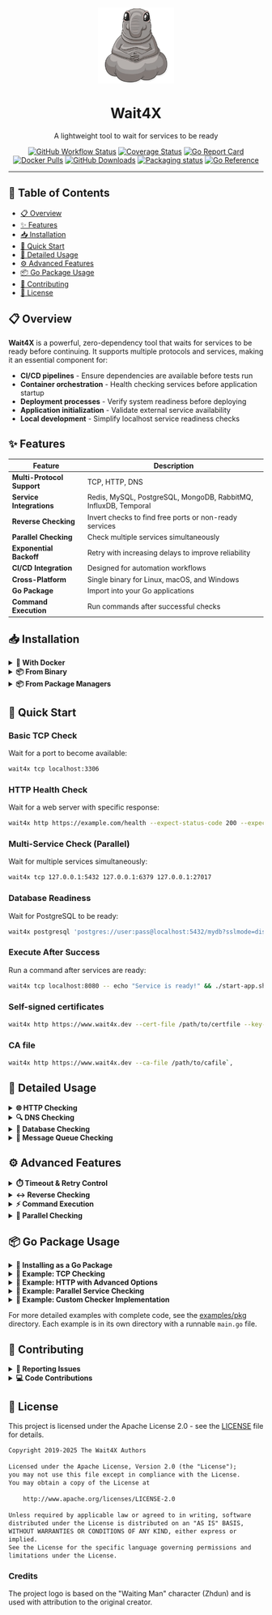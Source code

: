 <div align="center">
  <img src="logo.png" alt="Wait4X Logo" width="150">
  <h1>Wait4X</h1>
  <p>A lightweight tool to wait for services to be ready</p>

  [![GitHub Workflow Status](https://img.shields.io/github/actions/workflow/status/wait4x/wait4x/ci.yaml?branch=main&style=flat-square)](https://github.com/wait4x/wait4x/actions/workflows/ci.yaml)
  [![Coverage Status](https://img.shields.io/coverallsCoverage/github/wait4x/wait4x?branch=main&style=flat-square)](https://coveralls.io/github/wait4x/wait4x?branch=main)
  [![Go Report Card](https://goreportcard.com/badge/wait4x.dev/v3?style=flat-square)](https://goreportcard.com/report/wait4x.dev/v3)
  [![Docker Pulls](https://img.shields.io/docker/pulls/wait4x/wait4x?logo=docker&style=flat-square)](https://hub.docker.com/r/wait4x/wait4x)
  [![GitHub Downloads](https://img.shields.io/github/downloads/wait4x/wait4x/total?logo=github&style=flat-square)](https://github.com/wait4x/wait4x/releases)
  [![Packaging status](https://img.shields.io/repology/repositories/wait4x?style=flat-square)](https://repology.org/project/wait4x/versions)
  [![Go Reference](https://img.shields.io/badge/reference-007D9C.svg?style=flat-square&logo=go&logoColor=white&labelColor=5C5C5C)](https://pkg.go.dev/wait4x.dev/v3)

</div>

---

## 📑 Table of Contents

- [📋 Overview](#-overview)
- [✨ Features](#-features)
- [📥 Installation](#-installation)
- [🚀 Quick Start](#-quick-start)
- [📖 Detailed Usage](#-detailed-usage)
- [⚙️ Advanced Features](#️-advanced-features)
- [📦 Go Package Usage](#-go-package-usage)
- [🤝 Contributing](#-contributing)
- [📄 License](#-license)

## 📋 Overview

**Wait4X** is a powerful, zero-dependency tool that waits for services to be ready before continuing. It supports multiple protocols and services, making it an essential component for:

- **CI/CD pipelines** - Ensure dependencies are available before tests run
- **Container orchestration** - Health checking services before application startup
- **Deployment processes** - Verify system readiness before deploying
- **Application initialization** - Validate external service availability
- **Local development** - Simplify localhost service readiness checks

## ✨ Features

| Feature | Description |
|---------|-------------|
| **Multi-Protocol Support** | TCP, HTTP, DNS |
| **Service Integrations** | Redis, MySQL, PostgreSQL, MongoDB, RabbitMQ, InfluxDB, Temporal |
| **Reverse Checking** | Invert checks to find free ports or non-ready services |
| **Parallel Checking** | Check multiple services simultaneously |
| **Exponential Backoff** | Retry with increasing delays to improve reliability |
| **CI/CD Integration** | Designed for automation workflows |
| **Cross-Platform** | Single binary for Linux, macOS, and Windows |
| **Go Package** | Import into your Go applications |
| **Command Execution** | Run commands after successful checks |

## 📥 Installation

<details>
<summary><b>🐳 With Docker</b></summary>

Wait4X provides automatically updated Docker images within Docker Hub:

```bash
# Pull the image
docker pull wait4x/wait4x:latest

# Run the container
docker run --rm wait4x/wait4x:latest --help
```
</details>

<details>
<summary><b>📦 From Binary</b></summary>

Download the appropriate version for your platform from the [releases page](https://github.com/wait4x/wait4x/releases):

**Linux:**
```bash
curl -LO https://github.com/wait4x/wait4x/releases/latest/download/wait4x-linux-amd64.tar.gz
tar -xf wait4x-linux-amd64.tar.gz -C /tmp
sudo mv /tmp/wait4x-linux-amd64/wait4x /usr/local/bin/
```

**macOS:**
```bash
curl -LO https://github.com/wait4x/wait4x/releases/latest/download/wait4x-darwin-amd64.tar.gz
tar -xf wait4x-darwin-amd64.tar.gz -C /tmp
sudo mv /tmp/wait4x-darwin-amd64/wait4x /usr/local/bin/
```

**Windows:**
```bash
curl -LO https://github.com/wait4x/wait4x/releases/latest/download/wait4x-windows-amd64.tar.gz
tar -xf wait4x-windows-amd64.tar.gz
# Move to a directory in your PATH
```

**Verify checksums:**
```bash
curl -LO https://github.com/wait4x/wait4x/releases/latest/download/wait4x-linux-amd64.tar.gz.sha256sum
sha256sum --check wait4x-linux-amd64.tar.gz.sha256sum
```
</details>

<details>
<summary><b>📦 From Package Managers</b></summary>

**Alpine Linux:**
```bash
apk add wait4x
```

**Arch Linux (AUR):**
```bash
yay -S wait4x-bin
```

**NixOS:**
```bash
nix-env -iA nixpkgs.wait4x
```

**Windows (Scoop):**
```bash
scoop install wait4x
```

[![Packaging status](https://repology.org/badge/vertical-allrepos/wait4x.svg?exclude_unsupported=1)](https://repology.org/project/wait4x/versions)
</details>

## 🚀 Quick Start

### Basic TCP Check

Wait for a port to become available:

```bash
wait4x tcp localhost:3306
```

### HTTP Health Check

Wait for a web server with specific response:

```bash
wait4x http https://example.com/health --expect-status-code 200 --expect-body-regex '"status":"UP"'
```

### Multi-Service Check (Parallel)

Wait for multiple services simultaneously:

```bash
wait4x tcp 127.0.0.1:5432 127.0.0.1:6379 127.0.0.1:27017
```

### Database Readiness

Wait for PostgreSQL to be ready:

```bash
wait4x postgresql 'postgres://user:pass@localhost:5432/mydb?sslmode=disable'
```

### Execute After Success

Run a command after services are ready:

```bash
wait4x tcp localhost:8080 -- echo "Service is ready!" && ./start-app.sh
```

### Self-signed certificates
```bash
wait4x http https://www.wait4x.dev --cert-file /path/to/certfile --key-file /path/to/keyfile
```

### CA file
```bash
wait4x http https://www.wait4x.dev --ca-file /path/to/cafile`,
```

## 📖 Detailed Usage

<details>
<summary><b>🌐 HTTP Checking</b></summary>

### Checking with Status Code

Wait for an HTTP endpoint to return a specific status code:

```bash
wait4x http https://api.example.com/health --expect-status-code 200
```

### Checking Response Body with Regex

Wait for an HTTP endpoint to return a response that matches a regex pattern:

```bash
wait4x http https://api.example.com/status --expect-body-regex '"status":\s*"healthy"'
```

### Checking Response Body with JSON Path

Wait for a specific JSON field to exist or have a specific value:

```bash
wait4x http https://api.example.com/status --expect-body-json "services.database.status"
```

This uses [GJSON Path Syntax](https://github.com/tidwall/gjson#path-syntax) for powerful JSON querying.

### Checking Response Body with XPath

Wait for an HTML/XML response to match an XPath query:

```bash
wait4x http https://example.com --expect-body-xpath "//div[@id='status']"
```

### Custom Request Headers

Send specific headers with your HTTP request:

```bash
wait4x http https://api.example.com \
  --request-header "Authorization: Bearer token123" \
  --request-header "Content-Type: application/json"
```

### Checking Response Headers

Wait for a response header to match a pattern:

```bash
wait4x http https://api.example.com --expect-header "Content-Type=application/json"
```
</details>

<details>
<summary><b>🔍 DNS Checking</b></summary>

### Check A Records

```bash
# Basic existence check
wait4x dns A example.com

# With expected IP
wait4x dns A example.com --expected-ip 93.184.216.34

# Using specific nameserver
wait4x dns A example.com --expected-ip 93.184.216.34 -n 8.8.8.8
```

### Check AAAA Records (IPv6)

```bash
wait4x dns AAAA example.com --expected-ip "2606:2800:220:1:248:1893:25c8:1946"
```

### Check CNAME Records

```bash
wait4x dns CNAME www.example.com --expected-domain example.com
```

### Check MX Records

```bash
wait4x dns MX example.com --expected-domain "mail.example.com"
```

### Check NS Records

```bash
wait4x dns NS example.com --expected-nameserver "ns1.example.com"
```

### Check TXT Records

```bash
wait4x dns TXT example.com --expected-value "v=spf1 include:_spf.example.com ~all"
```
</details>

<details>
<summary><b>💾 Database Checking</b></summary>

### MySQL

```bash
# TCP connection
wait4x mysql 'user:password@tcp(localhost:3306)/mydb'

# Unix socket
wait4x mysql 'user:password@unix(/var/run/mysqld/mysqld.sock)/mydb'
```

### PostgreSQL

```bash
# TCP connection
wait4x postgresql 'postgres://user:password@localhost:5432/mydb?sslmode=disable'

# Unix socket
wait4x postgresql 'postgres://user:password@/mydb?host=/var/run/postgresql'
```

### MongoDB

```bash
wait4x mongodb 'mongodb://user:password@localhost:27017/mydb?maxPoolSize=20'
```

### Redis

```bash
# Basic connection
wait4x redis redis://localhost:6379

# With authentication and database selection
wait4x redis redis://user:password@localhost:6379/0

# Check for key existence
wait4x redis redis://localhost:6379 --expect-key "session:active"

# Check for key with specific value (regex)
wait4x redis redis://localhost:6379 --expect-key "status=^ready$"
```

### InfluxDB

```bash
wait4x influxdb http://localhost:8086
```
</details>

<details>
<summary><b>🚌 Message Queue Checking</b></summary>

### RabbitMQ

```bash
wait4x rabbitmq 'amqp://guest:guest@localhost:5672/myvhost'
```

### Temporal

```bash
# Server check
wait4x temporal server localhost:7233

# Worker check (with namespace and task queue)
wait4x temporal worker localhost:7233 \
  --namespace my-namespace \
  --task-queue my-queue

# Check for specific worker identity
wait4x temporal worker localhost:7233 \
  --namespace my-namespace \
  --task-queue my-queue \
  --expect-worker-identity-regex "worker-.*"
```
</details>

## ⚙️ Advanced Features

<details>
<summary><b>⏱️ Timeout & Retry Control</b></summary>

### Setting Timeout

Limit the total time Wait4X will wait:

```bash
wait4x tcp localhost:8080 --timeout 30s
```

### Setting Interval

Control how frequently Wait4X retries:

```bash
wait4x tcp localhost:8080 --interval 2s
```

### Exponential Backoff

Use exponential backoff for more efficient retries:

```bash
wait4x http https://api.example.com \
  --backoff-policy exponential \
  --backoff-exponential-coefficient 2.0 \
  --backoff-exponential-max-interval 30s
```
</details>

<details>
<summary><b>↔️ Reverse Checking</b></summary>

Wait for a port to become free:

```bash
wait4x tcp localhost:8080 --invert-check
```

Wait for a service to stop:

```bash
wait4x http https://service.local/health --expect-status-code 200 --invert-check
```
</details>

<details>
<summary><b>⚡ Command Execution</b></summary>

Execute commands after successful wait:

```bash
wait4x tcp localhost:3306 -- ./deploy.sh
```

Chain multiple commands:

```bash
wait4x redis redis://localhost:6379 -- echo "Redis is ready" && ./init-redis.sh
```
</details>

<details>
<summary><b>🔄 Parallel Checking</b></summary>

Wait for multiple services simultaneously:

```bash
wait4x tcp localhost:3306 localhost:6379 localhost:27017
```

Note that this waits for ALL specified services to be ready.
</details>

## 📦 Go Package Usage

<details>
<summary><b>🔌 Installing as a Go Package</b></summary>

Add Wait4X to your Go project:

```bash
go get wait4x.dev/v3
```

Import the packages you need:

```go
import (
    "context"
    "time"

    "wait4x.dev/v3/checker/tcp"      // TCP checker
    "wait4x.dev/v3/checker/http"     // HTTP checker
    "wait4x.dev/v3/checker/redis"    // Redis checker
    "wait4x.dev/v3/waiter"           // Waiter functionality
)
```
</details>

<details>
<summary><b>🌟 Example: TCP Checking</b></summary>

```go
// Create a context with timeout
ctx, cancel := context.WithTimeout(context.Background(), 30*time.Second)
defer cancel()

// Create a TCP checker
tcpChecker := tcp.New("localhost:6379", tcp.WithTimeout(5*time.Second))

// Wait for the TCP port to be available
err := waiter.WaitContext(
    ctx,
    tcpChecker,
    waiter.WithTimeout(time.Minute),
    waiter.WithInterval(2*time.Second),
    waiter.WithBackoffPolicy("exponential"),
)
if err != nil {
    log.Fatalf("Failed to connect: %v", err)
}

fmt.Println("Service is ready!")
```
</details>

<details>
<summary><b>🌟 Example: HTTP with Advanced Options</b></summary>

```go
// Create HTTP headers
headers := http.Header{}
headers.Add("Authorization", "Bearer token123")
headers.Add("Content-Type", "application/json")

// Create an HTTP checker with validation
checker := http.New(
    "https://api.example.com/health",
    http.WithTimeout(5*time.Second),
    http.WithExpectStatusCode(200),
    http.WithExpectBodyJSON("status"),
    http.WithExpectBodyRegex(`"healthy":\s*true`),
    http.WithExpectHeader("Content-Type=application/json"),
    http.WithRequestHeaders(headers),
)

// Wait for the API to be ready
err := waiter.WaitContext(ctx, checker, options...)
```
</details>

<details>
<summary><b>🌟 Example: Parallel Service Checking</b></summary>

```go
// Create checkers for multiple services
checkers := []checker.Checker{
    redis.New("redis://localhost:6379"),
    postgresql.New("postgres://user:pass@localhost:5432/db"),
    http.New("http://localhost:8080/health"),
}

// Wait for all services in parallel
err := waiter.WaitParallelContext(
    ctx,
    checkers,
    waiter.WithTimeout(time.Minute),
    waiter.WithBackoffPolicy(waiter.BackoffPolicyExponential),
)
```
</details>

<details>
<summary><b>🌟 Example: Custom Checker Implementation</b></summary>

```go
// Define your custom checker
type FileChecker struct {
    filePath string
    minSize  int64
}

// Implement Checker interface
func (f *FileChecker) Identity() (string, error) {
    return fmt.Sprintf("file(%s)", f.filePath), nil
}

func (f *FileChecker) Check(ctx context.Context) error {
    // Check if context is done
    select {
    case <-ctx.Done():
        return ctx.Err()
    default:
        // Continue checking
    }

    fileInfo, err := os.Stat(f.filePath)
    if err != nil {
        if os.IsNotExist(err) {
            return checker.NewExpectedError(
                "file does not exist",
                err,
                "path", f.filePath,
            )
        }
        return err
    }

    if fileInfo.Size() < f.minSize {
        return checker.NewExpectedError(
            "file is smaller than expected",
            nil,
            "path", f.filePath,
            "actual_size", fileInfo.Size(),
            "expected_min_size", f.minSize,
        )
    }

    return nil
}
```
</details>

For more detailed examples with complete code, see the [examples/pkg](examples/pkg) directory. Each example is in its own directory with a runnable `main.go` file.

## 🤝 Contributing

<details>
<summary><b>🐛 Reporting Issues</b></summary>

If you encounter a bug or have a feature request, please open an issue:
- **[Report a bug](https://github.com/wait4x/wait4x/issues/new?template=bug_report.md)**
- **[Request a feature](https://github.com/wait4x/wait4x/issues/new?template=feature_request.md)**

Please include as much information as possible, including:
- Wait4X version
- Command-line arguments
- Expected vs. actual behavior
- Any error messages
</details>

<details>
<summary><b>💻 Code Contributions</b></summary>

1. Fork the repository
2. Create a feature branch: `git checkout -b feature/your-feature-name`
3. Make your changes
4. Add tests for your changes
5. Run the tests: `make test`
6. Commit your changes: `git commit -am 'Add awesome feature'`
7. Push the branch: `git push origin feature/your-feature-name`
8. Create a Pull Request
</details>

## 📄 License

This project is licensed under the Apache License 2.0 - see the [LICENSE](LICENSE) file for details.

```
Copyright 2019-2025 The Wait4X Authors

Licensed under the Apache License, Version 2.0 (the "License");
you may not use this file except in compliance with the License.
You may obtain a copy of the License at

    http://www.apache.org/licenses/LICENSE-2.0

Unless required by applicable law or agreed to in writing, software
distributed under the License is distributed on an "AS IS" BASIS,
WITHOUT WARRANTIES OR CONDITIONS OF ANY KIND, either express or implied.
See the License for the specific language governing permissions and
limitations under the License.
```

### Credits

The project logo is based on the "Waiting Man" character (Zhdun) and is used with attribution to the original creator.